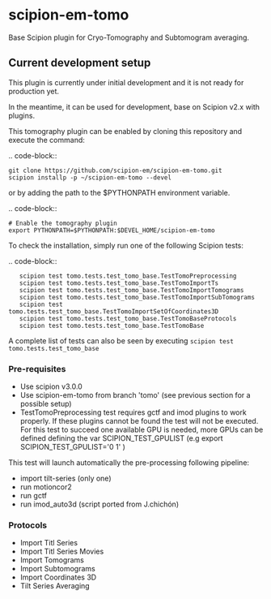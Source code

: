 # scipion-em-tomo

Base Scipion plugin for Cryo-Tomography  and Subtomogram averaging.

## Current development setup
This plugin is currently under initial development and it is not ready for production yet. 

In the meantime, it can be used for development, base on Scipion v2.x with plugins. 
 
This tomography plugin can be enabled by cloning this repository and execute the command: 

.. code-block::

    git clone https://github.com/scipion-em/scipion-em-tomo.git
    scipion installp -p ~/scipion-em-tomo --devel


or by adding the path to the $PYTHONPATH environment variable. 

.. code-block::

    # Enable the tomography plugin
    export PYTHONPATH=$PYTHONPATH:$DEVEL_HOME/scipion-em-tomo


To check the installation, simply run one of the following Scipion tests:

.. code-block::
   
       scipion test tomo.tests.test_tomo_base.TestTomoPreprocessing
       scipion test tomo.tests.test_tomo_base.TestTomoImportTs
       scipion test tomo.tests.test_tomo_base.TestTomoImportTomograms
       scipion test tomo.tests.test_tomo_base.TestTomoImportSubTomograms
       scipion test tomo.tests.test_tomo_base.TestTomoImportSetOfCoordinates3D
       scipion test tomo.tests.test_tomo_base.TestTomoBaseProtocols
       scipion test tomo.tests.test_tomo_base.TestTomoBase


 A complete list of tests can also be seen by executing ``scipion test tomo.tests.test_tomo_base``

### Pre-requisites
* Use scipion v3.0.0
* Use scipion-em-tomo from branch 'tomo' (see previous section for a possible setup)
* TestTomoPreprocessing test requires gctf and imod plugins to work properly. If these plugins cannot be found the test will not be executed. For this test to succeed one available GPU is needed, more GPUs can be defined defining the var SCIPION_TEST_GPULIST (e.g export SCIPION_TEST_GPULIST='0 1' )

This test will launch automatically the pre-processing following pipeline:
* import tilt-series (only one)
* run motioncor2
* run gctf
* run imod_auto3d (script ported from J.chichón)

### Protocols

* Import Titl Series
* Import Titl Series Movies
* Import Tomograms
* Import Subtomograms
* Import Coordinates 3D
* Tilt Series Averaging







